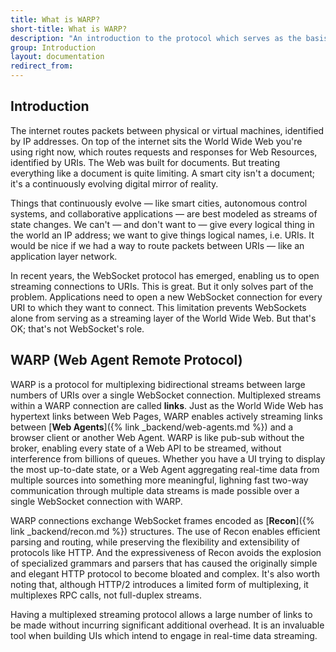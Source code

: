 ```yaml
---
title: What is WARP?
short-title: What is WARP?
description: "An introduction to the protocol which serves as the basis for communication between Web Agents and browser clients. It enables multiplexing bidirectional streams between large numbers of URIs over a single WebSocket connection"
group: Introduction
layout: documentation
redirect_from:
---
```


## Introduction

The internet routes packets between physical or virtual machines, identified by IP addresses. On top of the internet sits the World Wide Web you're using right now, which routes requests and responses for Web Resources, identified by URIs. The Web was built for documents. But treating everything like a document is quite limiting. A smart city isn't a document; it's a continuously evolving digital mirror of reality.

Things that continuously evolve — like smart cities, autonomous control systems, and collaborative applications — are best modeled as streams of state changes. We can't — and don't want to — give every logical thing in the world an IP address; we want to give things logical names, i.e. URIs. It would be nice if we had a way to route packets between URIs — like an application layer network.

In recent years, the WebSocket protocol has emerged, enabling us to open streaming connections to URIs. This is great. But it only solves part of the problem. Applications need to open a new WebSocket connection for every URI to which they want to connect. This limitation prevents WebSockets alone from serving as a streaming layer of the World Wide Web. But that's OK; that's not WebSocket's role.

## WARP (Web Agent Remote Protocol)


WARP is a protocol for multiplexing bidirectional streams between large numbers of URIs over a single WebSocket connection. Multiplexed streams within a WARP connection are called **links**. Just as the World Wide Web has hypertext links between Web Pages, WARP enables actively streaming links between [**Web Agents**]({% link _backend/web-agents.md %}) and a browser client or another Web Agent. WARP is like pub-sub without the broker, enabling every state of a Web API to be streamed, without interference from billions of queues. Whether you have a UI trying to display the most up-to-date state, or a Web Agent aggregating real-time data from multiple sources into something more meaningful, lighning fast two-way communication through multiple data streams is made possible over a single WebSocket connection with WARP.

WARP connections exchange WebSocket frames encoded as [**Recon**]({% link _backend/recon.md %}) structures. The use of Recon enables efficient parsing and routing, while preserving the flexibility and extensibility of protocols like HTTP. And the expressiveness of Recon avoids the explosion of specialized grammars and parsers that has caused the originally simple and elegant HTTP protocol to become bloated and complex. It's also worth noting that, although HTTP/2 introduces a limited form of multiplexing, it multiplexes RPC calls, not full-duplex streams.

Having a multiplexed streaming protocol allows a large number of links to be made without incurring significant additional overhead. It is an invaluable tool when building UIs which intend to engage in real-time data streaming.
